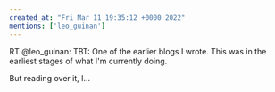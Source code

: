 ```yaml
---
created_at: "Fri Mar 11 19:35:12 +0000 2022"
mentions: ['leo_guinan']
---
```


RT @leo_guinan: TBT: One of the earlier blogs I wrote. This was in the earliest stages of what I'm currently doing.

But reading over it, I…